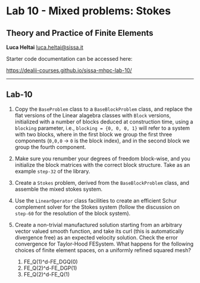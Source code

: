 #  Lab 10 - Mixed problems: Stokes
## Theory and Practice of Finite Elements

**Luca Heltai** <luca.heltai@sissa.it>

Starter code documentation can be accessed here:

https://dealii-courses.github.io/sissa-mhpc-lab-10/

* * * * *
## Lab-10

1. Copy the `BaseProblem` class to a `BaseBlockProblem` class, and replace the
flat versions of the Linear alagebra classes with `Block` versions, initialized
with a number of blocks deduced at construction time, using a `blocking`
parameter, i.e., `blocking = {0, 0, 0, 1}` will refer to a system with two
blocks, where in the first block we group the first three components (`0,0,0`
-> `0` is the block index), and in the second block we group the fourth
component.

2. Make sure you renumber your degrees of freedom block-wise, and you
initialize the block matrices with the correct block structure. Take as an
example `step-32` of the library.

3. Create a `Stokes` problem, derived from the `BaseBlockProblem` class, and
assemble the mixed stokes system.

4. Use the `LinearOperator` class facilities to create an efficient Schur
complement solver for the Stokes system (follow the discussion on `step-60` for
the resolution of the block system).

5. Create a non-trivial manufactured solution starting from an arbitrary vector
valued smooth function, and take its curl (this is automatically divergence
free) as an expected velocity solution. Check the error convergence for
Taylor-Hood FESystem. What happens for the following choices of finite element
spaces, on a uniformly refined squared mesh?
   1. FE_Q(1)^d-FE_DGQ(0) 
   2. FE_Q(2)^d-FE_DGP(1) 
   3. FE_Q(2)^d-FE_Q(1)